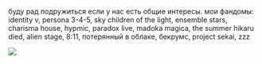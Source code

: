 
буду рад подружиться если у нас есть общие интересы. мои фандомы: identity v, persona 3-4-5, sky children of the light, ensemble stars, charisma house, hypmic, paradox live, madoka magica, the summer hikaru died, alien stage, 8:11, потерянный в облаке, бекрумс, project sekai, zzz

 ![](![image](https://github.com/user-attachments/assets/f3255f3b-468d-4f47-b2ef-6d255067877c))
